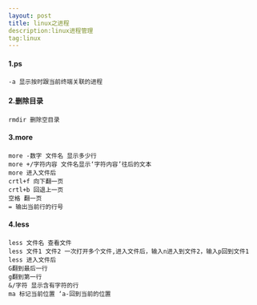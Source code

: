 ```yaml
---
layout: post
title: linux之进程
description:linux进程管理
tag:linux
---
```


#### 1.ps

```
-a 显示按时跟当前终端关联的进程

```

#### 2.删除目录

```
rmdir 删除空目录
```

#### 3.more

```
more -数字 文件名 显示多少行
more +/字符内容 文件名显示‘字符内容’往后的文本
more 进入文件后
crtl+f 向下翻一页
crtl+b 回退上一页
空格 翻一页
= 输出当前行的行号
```

#### 4.less

```
less 文件名 查看文件
less 文件1 文件2 一次打开多个文件,进入文件后，输入n进入到文件2，输入p回到文件1
less 进入文件后
G翻到最后一行
g翻到第一行
&/字符 显示含有字符的行
ma 标记当前位置 ‘a-回到当前的位置
```

